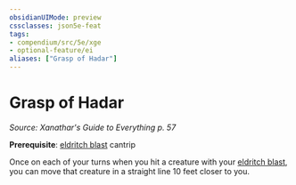 ```yaml
---
obsidianUIMode: preview
cssclasses: json5e-feat
tags:
- compendium/src/5e/xge
- optional-feature/ei
aliases: ["Grasp of Hadar"]
---
```

# Grasp of Hadar
*Source: Xanathar's Guide to Everything p. 57*  

**Prerequisite**: [eldritch blast](/Systems/5e/spells/eldritch-blast.md) cantrip

Once on each of your turns when you hit a creature with your [eldritch blast](/Systems/5e/spells/eldritch-blast.md), you can move that creature in a straight line 10 feet closer to you.